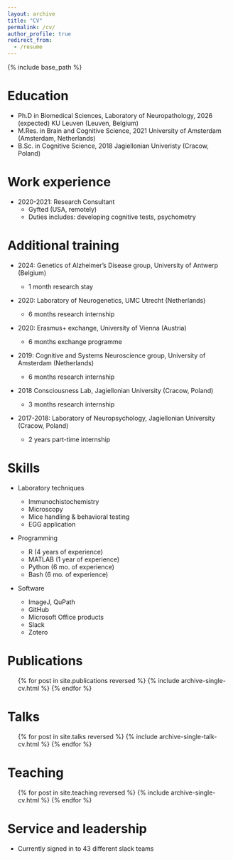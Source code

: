 ```yaml
---
layout: archive
title: "CV"
permalink: /cv/
author_profile: true
redirect_from:
  - /resume
---
```


{% include base_path %}

Education
======
* Ph.D in Biomedical Sciences, Laboratory of Neuropathology, 2026 (expected)
KU Leuven (Leuven, Belgium)
* M.Res. in Brain and Cognitive Science, 2021
University of Amsterdam (Amsterdam, Netherlands)
* B.Sc. in Cognitive Science, 2018
Jagiellonian Univeristy (Cracow, Poland)

Work experience
======
* 2020-2021: Research Consultant
  * Gyfted (USA, remotely)
  * Duties includes: developing cognitive tests, psychometry

Additional training
======
* 2024: Genetics of Alzheimer’s Disease group, University of Antwerp (Belgium)
  * 1 month research stay

* 2020: Laboratory of Neurogenetics, UMC Utrecht (Netherlands)
  * 6 months research internship

* 2020: Erasmus+ exchange, University of Vienna (Austria)
  * 6 months exchange programme

* 2019: Cognitive and Systems Neuroscience group, University of Amsterdam (Netherlands)
  * 6 months research internship

* 2018 Consciousness Lab, Jagiellonian University (Cracow, Poland)
  * 3 months research internship

* 2017-2018: Laboratory of Neuropsychology, Jagiellonian University (Cracow, Poland)
  * 2 years part-time internship


Skills
======
* Laboratory techniques
  * Immunochistochemistry
  * Microscopy
  * Mice handling & behavioral testing
  * EGG application

* Programming
  * R (4 years of experience)
  * MATLAB (1 year of experience)
  * Python (6 mo. of experience)
  * Bash (6 mo. of experience)

* Software
  * ImageJ, QuPath
  * GitHub
  * Microsoft Office products
  * Slack
  * Zotero

Publications
======
  <ul>{% for post in site.publications reversed %}
    {% include archive-single-cv.html %}
  {% endfor %}</ul>
  
Talks
======
  <ul>{% for post in site.talks reversed %}
    {% include archive-single-talk-cv.html  %}
  {% endfor %}</ul>
  
Teaching
======
  <ul>{% for post in site.teaching reversed %}
    {% include archive-single-cv.html %}
  {% endfor %}</ul>
  
Service and leadership
======
* Currently signed in to 43 different slack teams
